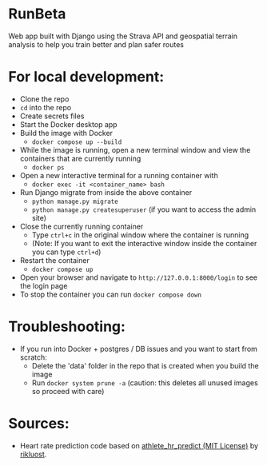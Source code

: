 # RunBeta
Web app built with Django using the Strava API and geospatial terrain analysis to help you train better and plan safer routes

# For local development:
- Clone the repo
- `cd` into the repo
- Create secrets files
- Start the Docker desktop app
- Build the image with Docker
	- `docker compose up --build`
- While the image is running, open a new terminal window and view the containers that are currently running
	- `docker ps`
- Open a new interactive terminal for a running container with
	- `docker exec -it <container_name> bash`
- Run Django migrate from inside the above container
	- `python manage.py migrate`
	- `python manage.py createsuperuser` (if you want to access the admin site)
- Close the currently running container
	- Type `ctrl+c` in the original window where the container is running
	- (Note: If you want to exit the interactive window inside the container you can type `ctrl+d`)
- Restart the container
	- `docker compose up`
- Open your browser and navigate to `http://127.0.0.1:8000/login` to see the login page
- To stop the container you can run `docker compose down`

# Troubleshooting:
- If you run into Docker + postgres / DB issues and you want to start from scratch:
	- Delete the 'data' folder in the repo that is created when you build the image
	- Run `docker system prune -a` (caution: this deletes all unused images so proceed with care)

# Sources:
- Heart rate prediction code based on <a href=https://github.com/rikluost/athlete_hr_predict>athlete_hr_predict (MIT License)</a> by <a href=https://github.com/rikluost>rikluost</a>.
